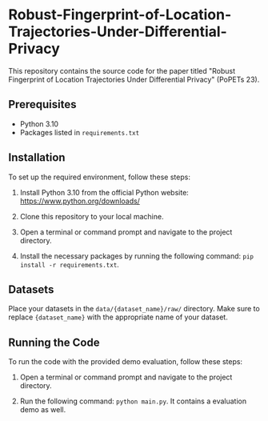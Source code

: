 # Robust-Fingerprint-of-Location-Trajectories-Under-Differential-Privacy

This repository contains the source code for the paper titled "Robust Fingerprint of Location Trajectories Under Differential Privacy" (PoPETs 23).

## Prerequisites

- Python 3.10
- Packages listed in `requirements.txt`

## Installation

To set up the required environment, follow these steps:

1. Install Python 3.10 from the official Python website: https://www.python.org/downloads/

2. Clone this repository to your local machine.

3. Open a terminal or command prompt and navigate to the project directory.

4. Install the necessary packages by running the following command: `pip install -r requirements.txt`.

## Datasets

Place your datasets in the `data/{dataset_name}/raw/` directory. Make sure to replace `{dataset_name}` with the appropriate name of your dataset.

## Running the Code

To run the code with the provided demo evaluation, follow these steps:

1. Open a terminal or command prompt and navigate to the project directory.

2. Run the following command: `python main.py`. It contains a evaluation demo as well.
